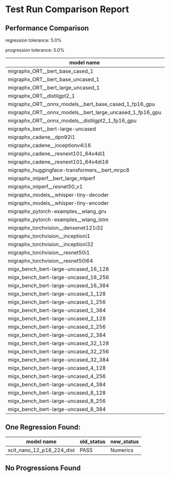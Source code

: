 # Test Run Comparison Report

## Performance Comparison

regression tolerance: 5.0%

progression tolerance: 5.0%

|model name|exit_status|analysis|old_time_ms|new_time_ms|change_ms|percent_change|
|---|---|---|---|---|---|---|
|migraphx_ORT__bert_base_cased_1|PASS|within tol|100.6|103.6486|3.0487|3.03%|
|migraphx_ORT__bert_base_uncased_1|PASS|within tol|85.5152|86.091|0.5758|0.67%|
|migraphx_ORT__bert_large_uncased_1|PASS|within tol|255.7613|263.665|7.9037|3.09%|
|migraphx_ORT__distilgpt2_1|PASS|within tol|34.7577|33.4318|-1.3259|-3.81%|
|migraphx_ORT__onnx_models__bert_base_cased_1_fp16_gpu|Numerics|within tol|95.6288|92.8451|-2.7837|-2.91%|
|migraphx_ORT__onnx_models__bert_large_uncased_1_fp16_gpu|Numerics|within tol|256.1606|262.5376|6.377|2.49%|
|migraphx_ORT__onnx_models__distilgpt2_1_fp16_gpu|Numerics|within tol|39.5567|40.5306|0.9739|2.46%|
|migraphx_bert__bert-large-uncased|PASS|progression|622.3634|395.0482|-227.3152|-36.52%|
|migraphx_cadene__dpn92i1|PASS|within tol|175.8097|168.7734|-7.0363|-4.0%|
|migraphx_cadene__inceptionv4i16|PASS|within tol|5533.3048|5584.8845|51.5797|0.93%|
|migraphx_cadene__resnext101_64x4di1|PASS|within tol|315.8371|329.1295|13.2924|4.21%|
|migraphx_cadene__resnext101_64x4di16|PASS|within tol|5960.7187|5676.238|-284.4807|-4.77%|
|migraphx_huggingface-transformers__bert_mrpc8|PASS|within tol|374.3014|374.9725|0.6711|0.18%|
|migraphx_mlperf__bert_large_mlperf|Numerics|regression|418.6483|1564.7188|1146.0705|273.75%|
|migraphx_mlperf__resnet50_v1|PASS|progression|305.2791|98.6026|-206.6765|-67.7%|
|migraphx_models__whisper-tiny-decoder|PASS|within tol|32.8668|31.9062|-0.9606|-2.92%|
|migraphx_models__whisper-tiny-encoder|Numerics|within tol|183.8216|181.3746|-2.4469|-1.33%|
|migraphx_pytorch-examples__wlang_gru|PASS|progression|82.865|76.5999|-6.2652|-7.56%|
|migraphx_pytorch-examples__wlang_lstm|PASS|within tol|45.0617|43.6914|-1.3703|-3.04%|
|migraphx_torchvision__densenet121i32|PASS|within tol|1486.4277|1492.8845|6.4568|0.43%|
|migraphx_torchvision__inceptioni1|PASS|within tol|207.2307|212.3986|5.1678|2.49%|
|migraphx_torchvision__inceptioni32|PASS|within tol|5823.7291|5808.7357|-14.9934|-0.26%|
|migraphx_torchvision__resnet50i1|PASS|within tol|86.0518|86.6276|0.5758|0.67%|
|migraphx_torchvision__resnet50i64|PASS|within tol|5513.1507|5539.3328|26.1821|0.47%|
|migx_bench_bert-large-uncased_16_128|PASS|within tol|2624.4753|2556.8542|-67.6211|-2.58%|
|migx_bench_bert-large-uncased_16_256|PASS|within tol|4218.6725|4188.4254|-30.2471|-0.72%|
|migx_bench_bert-large-uncased_16_384|Numerics|within tol|5649.0951|5812.35|163.2549|2.89%|
|migx_bench_bert-large-uncased_1_128|PASS|regression|163.9152|203.8157|39.9005|24.34%|
|migx_bench_bert-large-uncased_1_256|PASS|progression|282.3755|261.1337|-21.2418|-7.52%|
|migx_bench_bert-large-uncased_1_384|PASS|within tol|369.5251|383.3221|13.7971|3.73%|
|migx_bench_bert-large-uncased_2_128|PASS|within tol|417.2535|397.5931|-19.6604|-4.71%|
|migx_bench_bert-large-uncased_2_256|PASS|regression|578.7403|628.0275|49.2871|8.52%|
|migx_bench_bert-large-uncased_2_384|PASS|within tol|810.2086|810.3077|0.099|0.01%|
|migx_bench_bert-large-uncased_32_128|PASS|progression|5752.0361|5149.716|-602.3201|-10.47%|
|migx_bench_bert-large-uncased_32_256|PASS|within tol|7876.0438|8204.058|328.0142|4.16%|
|migx_bench_bert-large-uncased_32_384|Numerics|regression|11519.1179|12238.9949|719.877|6.25%|
|migx_bench_bert-large-uncased_4_128|PASS|progression|1081.1374|715.0879|-366.0495|-33.86%|
|migx_bench_bert-large-uncased_4_256|PASS|within tol|1212.111|1214.8183|2.7074|0.22%|
|migx_bench_bert-large-uncased_4_384|PASS|progression|1721.9153|1506.9305|-214.9848|-12.49%|
|migx_bench_bert-large-uncased_8_128|PASS|progression|2631.4614|1295.1694|-1336.292|-50.78%|
|migx_bench_bert-large-uncased_8_256|PASS|regression|2108.4654|2257.0449|148.5795|7.05%|
|migx_bench_bert-large-uncased_8_384|PASS|within tol|2963.7493|2914.6612|-49.0881|-1.66%|

## One Regression Found:

|model name|old_status|new_status|
|---|---|---|
|xcit_nano_12_p16_224_dist|PASS|Numerics|

## No Progressions Found


